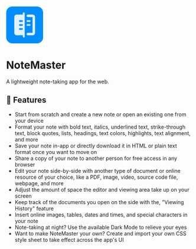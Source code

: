 [<img src="notemasterIcon.svg" style="height: 100px">]()

# NoteMaster

A lightweight note-taking app for the web.

## 📃 Features

- Start from scratch and create a new note or open an existing one from your device
- Format your note with bold text, italics, underlined text, strike-through text, block quotes, lists, headings, text colors, highlights, text alignment, and more
- Save your note in-app or directly download it in HTML or plain text format once you want to move on
- Share a copy of your note to another person for free access in any browser
- Edit your note side-by-side with another type of document or online resource of your choice, like a PDF, image, video, source code file, webpage, and more
- Adjust the amount of space the editor and viewing area take up on your screen
- Keep track of the documents you open on the side with the, "Viewing History" feature
- Insert online images, tables, dates and times, and special characters in your note
- Note-taking at night? Use the available Dark Mode to relieve your eyes
- Want to make NoteMaster your own? Create and import your own CSS style sheet to take effect across the app's UI
